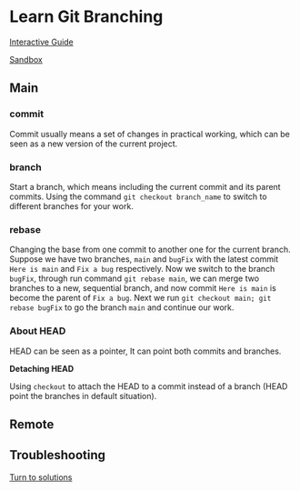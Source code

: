 # Learn Git Branching 
[Interactive Guide](https://learngitbranching.js.org/)

[Sandbox](https://learngitbranching.js.org/?NODEMO)

## Main 

### commit 

Commit usually means a set of changes in practical working, which can be seen as a new version of the current project. 

### branch 

Start a branch, which means including the current commit and its parent commits. Using the command `git checkout branch_name` to switch to different branches for your work. 

### rebase

Changing the base from one commit to another one for the current branch. Suppose we have two branches, `main` and `bugFix` with the latest commit `Here is main` and `Fix a bug` respectively. Now we switch to the branch `bugFix`, through run command `git rebase main`, we can merge two branches to a new, sequential branch, and now commit `Here is main` is become the parent of `Fix a bug`. Next we run `git checkout main; git rebase bugFix` to go the branch `main` and continue our work. 

### About HEAD
HEAD can be seen as a pointer, It can point both commits and branches. 

**Detaching HEAD**

Using `checkout` to attach the HEAD to a commit instead of a branch (HEAD point the branches in default situation).

## Remote

## Troubleshooting 
[Turn to solutions](https://github.com/YILIN1031/TheMissingSemester/blob/main/git/git.md#troubleshooting)
